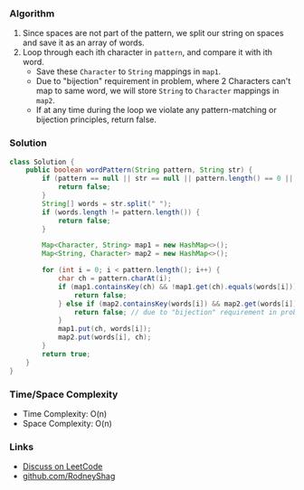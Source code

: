 ### Algorithm

1. Since spaces are not part of the pattern, we split our string on spaces and save it as an array of words.
1. Loop through each ith character in `pattern`, and compare it with ith word.
    - Save these `Character` to `String` mappings in `map1`.
    - Due to "bijection" requirement in problem, where 2 Characters can't map to same word, we will store `String` to `Character` mappings in `map2`.
    - If at any time during the loop we violate any pattern-matching or bijection principles, return false.

### Solution

```java
class Solution {
    public boolean wordPattern(String pattern, String str) {
        if (pattern == null || str == null || pattern.length() == 0 || str.length() == 0) {
            return false;
        }
        String[] words = str.split(" ");
        if (words.length != pattern.length()) {
            return false;
        }

        Map<Character, String> map1 = new HashMap<>();
        Map<String, Character> map2 = new HashMap<>();

        for (int i = 0; i < pattern.length(); i++) {
            char ch = pattern.charAt(i);
            if (map1.containsKey(ch) && !map1.get(ch).equals(words[i])) {
                return false;
            } else if (map2.containsKey(words[i]) && map2.get(words[i]) != ch) {
                return false; // due to "bijection" requirement in problem
            }
            map1.put(ch, words[i]);
            map2.put(words[i], ch);
        }
        return true;
    }
}
```

### Time/Space Complexity

-  Time Complexity: O(n)
- Space Complexity: O(n)

### Links

- [Discuss on LeetCode](https://leetcode.com/problems/word-pattern/discuss/326764)
- [github.com/RodneyShag](https://github.com/RodneyShag)

